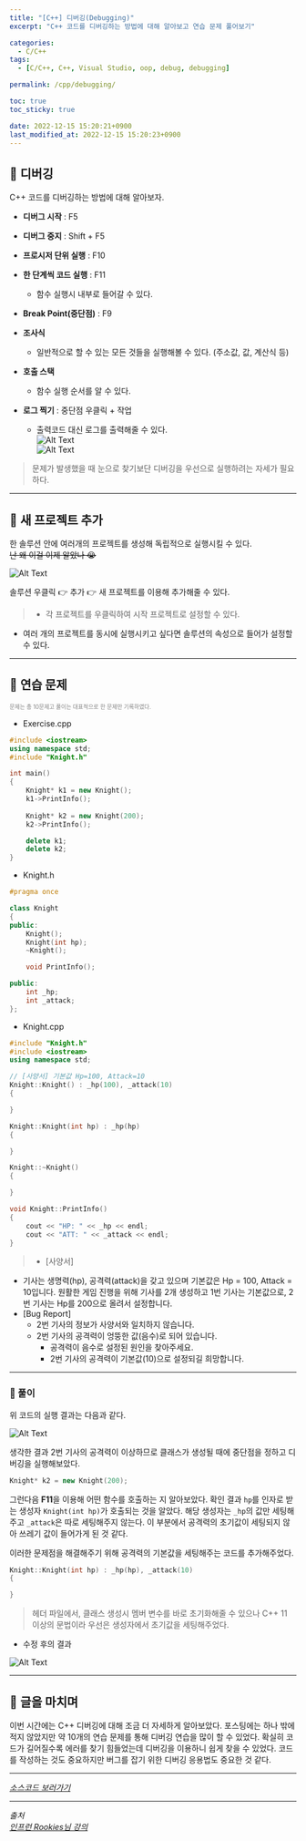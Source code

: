 ```yaml
---
title: "[C++] 디버깅(Debugging)"
excerpt: "C++ 코드를 디버깅하는 방법에 대해 알아보고 연습 문제 풀어보기"

categories:
  - C/C++
tags:
  - [C/C++, C++, Visual Studio, oop, debug, debugging]

permalink: /cpp/debugging/

toc: true
toc_sticky: true

date: 2022-12-15 15:20:21+0900
last_modified_at: 2022-12-15 15:20:23+0900
---
```

 
## 👻 디버깅
C++ 코드를 디버깅하는 방법에 대해 알아보자.

- **디버그 시작** : F5

- **디버그 중지** : Shift + F5

- **프로시저 단위 실행** : F10

- **한 단계씩 코드 실행** : F11
  - 함수 실행시 내부로 들어갈 수 있다.

- **Break Point(중단점)** : F9

- **조사식**
  - 일반적으로 할 수 있는 모든 것들을 실행해볼 수 있다. (주소값, 값, 계산식 등)

- **호출 스택**
  - 함수 실행 순서를 알 수 있다.

- **로그 찍기** : 중단점 우클릭 + 작업
  - 출력코드 대신 로그를 출력해줄 수 있다.   
![Alt Text](/assets/images/posts_img/basics/cpp/debugging/break-point.PNG)   
![Alt Text](/assets/images/posts_img/basics/cpp/debugging/result.PNG)   

> 문제가 발생했을 때 눈으로 찾기보단 디버깅을 우선으로 실행하려는 자세가 필요하다.

***

## 👻 새 프로젝트 추가
한 솔루션 안에 여러개의 프로젝트를 생성해 독립적으로 실행시킬 수 있다.    
~~난 왜 이걸 이제 알았나 😭~~

![Alt Text](/assets/images/posts_img/basics/cpp/debugging/solution.PNG)   

솔루션 우클릭 👉 추가 👉 새 프로젝트를 이용해 추가해줄 수 있다.

> - 각 프로젝트를 우클릭하여 시작 프로젝트로 설정할 수 있다.
- 여러 개의 프로젝트를 동시에 실행시키고 싶다면 솔루션의 속성으로 들어가 설정할 수 있다.

***

## 👻 연습 문제
<span style="font-size: 0.7em; color: gray;">문제는 총 10문제고 풀이는 대표적으로 한 문제만 기록하였다.</span>

- Exercise.cpp

```c++
#include <iostream>
using namespace std;
#include "Knight.h"

int main()
{
	Knight* k1 = new Knight();
	k1->PrintInfo();
	
	Knight* k2 = new Knight(200);
	k2->PrintInfo();

	delete k1;
	delete k2;
}
```

- Knight.h

```c++
#pragma once

class Knight
{
public:
	Knight();
	Knight(int hp);
	~Knight();

	void PrintInfo();

public:
	int _hp;
	int _attack;
};
```

- Knight.cpp

```c++
#include "Knight.h"
#include <iostream>
using namespace std;

// [사양서] 기본값 Hp=100, Attack=10
Knight::Knight() : _hp(100), _attack(10)
{

}

Knight::Knight(int hp) : _hp(hp)
{

}

Knight::~Knight()
{

}

void Knight::PrintInfo()
{
	cout << "HP: " << _hp << endl;
	cout << "ATT: " << _attack << endl;
}
```

> - [사양서]
  - 기사는 생명력(hp), 공격력(attack)을 갖고 있으며 기본값은 Hp = 100, Attack = 10입니다. 원활한 게임 진행을 위해 기사를 2개 생성하고 1번 기사는 기본값으로, 2번 기사는 Hp를 200으로 올려서 설정합니다.
- [Bug Report]
  - 2번 기사의 정보가 사양서와 일치하지 않습니다.
  - 2번 기사의 공격력이 엉뚱한 값(음수)로 되어 있습니다.
    - 공격력이 음수로 설정된 원인을 찾아주세요.
    - 2번 기사의 공격력이 기본값(10)으로 설정되길 희망합니다.

***

### 🌱 풀이
위 코드의 실행 결과는 다음과 같다.

![Alt Text](/assets/images/posts_img/basics/cpp/debugging/result2.PNG)   

생각한 결과 2번 기사의 공격력이 이상하므로 클래스가 생성될 때에 중단점을 정하고 디버깅을 실행해보았다.

```c++
Knight* k2 = new Knight(200);
```

그런다음 **F11**을 이용해 어떤 함수를 호출하는 지 알아보았다. 확인 결과 ``` hp ```를 인자로 받는 생성자 ``` Knight(int hp) ```가 호출되는 것을 알았다. 해당 생성자는 ``` _hp ```의 값만 세팅해주고 ``` _attack ```은 따로 세팅해주지 않는다. 이 부분에서 공격력의 초기값이 세팅되지 않아 쓰레기 값이 들어가게 된 것 같다.

이러한 문제점을 해결해주기 위해 공격력의 기본값을 세팅해주는 코드를 추가해주었다.

```c++
Knight::Knight(int hp) : _hp(hp), _attack(10)
{

}
```

> 헤더 파일에서, 클래스 생성시 멤버 변수를 바로 초기화해줄 수 있으나 C++ 11 이상의 문법이라 우선은 생성자에서 초기값을 세팅해주었다.

- 수정 후의 결과

![Alt Text](/assets/images/posts_img/basics/cpp/debugging/result3.PNG)   

***

## 👻 글을 마치며
이번 시간에는 C++ 디버깅에 대해 조금 더 자세하게 알아보았다. 포스팅에는 하나 밖에 적지 않았지만 약 10개의 연습 문제를 통해 디버깅 연습을 많이 할 수 있었다. 확실히 코드가 길어질수록 에러를 찾기 힘들었는데 디버깅을 이용하니 쉽게 찾을 수 있었다. 코드를 작성하는 것도 중요하지만 버그를 잡기 위한 디버깅 응용법도 중요한 것 같다.

***

_[소스코드 보러가기](https://github.com/choi-dan-di/study_cpp/tree/main/debugging)_

***

_출처_   
_[인프런 Rookies님 강의](https://inf.run/bje8)_   